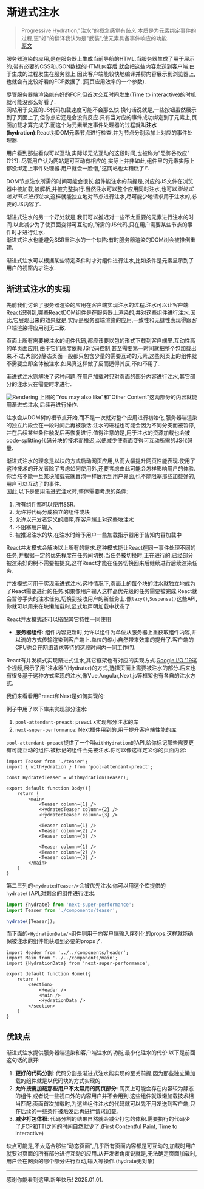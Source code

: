 # 渐进式注水

> Progressive Hydration,"注水"的概念感觉有歧义.本质是为元素绑定事件的过程,更"好"的翻译我认为是"武装",使元素具备事件响应的功能.  
> [原文](https://www.patterns.dev/react/progressive-hydration)

服务器渲染的应用,是在服务器上生成当前导航的HTML.当服务器生成了用于展示的,带有必要的CSS和JSON数据的HTML内容后,就会把这些内容发送到客户端.由于生成的过程发生在服务器上,因此客户端能较快地编译并将内容展示到浏览器上,也就会有比较好看的FCP数据了.(网页应用效率的一个参数).  

尽管服务器端渲染能有好的FCP,但首次交互时间发生(Time to interactive)的时机就可能没那么好看了.  
网站用于交互的JS代码加载速度可能不会那么快.换句话说就是,一些按钮虽然展示到了页面上了,但你点它还是会没有反应.只有当对应的事件成功绑定到了元素上,页面加载才算完成了.而这个为元素绑定事件处理器的过程就叫**注水(hydration)**:React对DOM元素节点进行检查,并为节点分别添加上对应的事件处理器.  

用户看到那些看似可以互动,实际却无法互动的这段时间,也被称为"恐怖谷效应"(???): 尽管用户认为网站是可互动有相应的,实际上并非如此,组件里的元素实际上都没绑定上事件处理器.用户就会一脸懵,"这网站也太糟糕了!".  

DOM节点注水所需的时间可能会很长.组件能注水的前提是,对应的JS文件在浏览器中被加载,被解析,并被完整执行.当然注水可以整个应用同时注水,也可以*渐进式地对节点进行注水*,这样就能独立地对节点进行注水,尽可能少地请求用于注水的,必要的JS内容了.  

渐进式注水的另一个好处就是,我们可以推迟对一些不太重要的元素进行注水的时间.以此减少为了使页面变得可互动的,所需的JS代码,只在用户需要某些节点的事件时才进行注水.  
渐进式注水也能避免SSR重注水的一个缺陷:有时服务器渲染的DOM树会被推倒重建.  

渐进式注水可以根据某些特定条件时才对组件进行注水,比如条件是元素显示到了用户的视窗内才注水.

## 渐进式注水的实现
先前我们讨论了服务器渲染的应用在客户端实现注水的过程.注水可以让客户端React识别到,哪些ReactDOM组件是在服务器上渲染的,并对这些组件进行注水.因此,它展现出来的效果就是,实际是服务器端渲染的应用,一致性和无缝性表现得跟客户端渲染得应用别无二致.  

页面上所有需要被注水的组件代码,都应该要以包的形式下载到客户端里.互动性高的单页面应用,由于它们高度依赖JS代码控制,甚至需要第一时间就把整个包加载出来.不过,大部分静态页面一般都只包含少量的需要互动的元素,这些网页上的组件就不需要立即全体被注水.如果真这样做了反而适得其反,不如不用了.  

渐进式注水则解决了这种问题:在用户加载时只对页面的部分内容进行注水,其它部分的注水只在需要时才进行.

![Rendering](/RenderPatterns/Rendering-ProgressiveHydration.jpg)
上图的"You may also like"和"Other Content"这两部分的内容就能用渐进式注水,后续再进行操作.  

注水会从DOM树的根节点开始,而不是一次就对整个应用进行初始化,服务器端渲染的独立片段会在一段时间后再被激活.注水的进程也可能会因为不同分支而被暂停,并在后续某些条件触发后再恢复进行.值得注意的是,用于注水的资源加载也会被code-splitting代码分块的技术而推迟,以便减少使页面变得可互动所需的JS代码量.  

渐进式注水的理念是以块的方式启动网页应用,从而大幅提升网页性能表现.使用了这种技术的开发者除了考虑如何使用外,还要考虑由此可能会怎样影响用户的体验.你当然不能一旦某块加载完就冒泡一样展示到用户界面,也不能阻塞那些加载好的,用户可以互动了的事件.  
因此,以下是使用渐进式注水时,整体需要考虑的条件:
1. 所有组件都可以使用SSR.
2. 允许将代码分成独立的组件或块
3. 允许以开发者定义的顺序,在客户端上对这些块注水
4. 不阻塞用户输入
5. 被推迟注水的块,在注水时给予用户一些加载指示器用于告知内容加载中

React并发模式会解决以上所有的需求.这种模式能让React在同一事件处理不同的任务,并根据一定的优先程度在任务间切换.当任务被切换时,正在进行的,已经部分被渲染好的树不需要被提交,这样React才能在任务切换回来后继续进行后续渲染任务.  

并发模式可用于实现渐进式注水.这种情况下,页面上的每个块的注水就独立地成为了React需要进行的任务.如果像用户输入这样高优先级的任务需要被完成,React就会暂停手头的注水任务,切换到接收用户的新任务上.像`lazy()`,`Suspense()`这些API,你就可以用来在块懒加载时,显式地声明加载中状态了.

React并发模式还可以搭配其它特性一同使用
* **服务器组件**: 组件内容更新时,允许以组件为单位从服务器上重获取组件内容,并以流的方式传输渲染到客户端上.单位的缩小自然带来效率的提升了.客户端的CPU也会在网络请求等待的这段时间内一同工作(?).

React有并发模式实现渐进式注水,其它框架也有对应的实现方式.[Google I/O '19](https://www.youtube.com/watch?v=k-A2VfuUROg&t=960s)这个视频,展示了用"注水器"(Hydrator)的方式,选择页面上需要被注水的部分.后来也有很多基于这种方式实现的注水,像Vue,Angular,Next.js等框架也有各自的注水方式.  

我们来看看用Preact和Next是如何实现的:

例子中用了以下库来实现部分注水:
1. `pool-attendant-preact`: preact x实现部分注水的库
2. `next-super-performance`: Next插件用到的,用于提升客户端性能的库

`pool-attendant-preact`提供了一个叫`withHydration`的API,给你标记那些需要更有可能互动的组件.被标记的组件会先被注水.你可以像这样定义你的页面内容:
```tsx
import Teaser from './teaser';
import { withHydration } from 'pool-attendant-preact';

const HydratedTeaser = withHydration(Teaser);

export default function Body(){
    return (
        <main>
            <Teaser column={1} />
            <HydratedTeaser column={2} />        
            <HydratedTeaser column={3} />        

            <Teaser column={1} />
            <Teaser column={2} />
            <Teaser column={3} />

            <Teaser column={1} />
            <Teaser column={2} />
            <Teaser column={3} />
        </main>
    )
}

```

第二三列的`<HydratedTeaser/>`会被优先注水.你可以用这个库提供的`hydrate()`API,对剩余的组件进行注水.
```ts
import {hydrate} from 'next-super-performance';
import Teaser from './components/teaser';

hydrate([Teaser]);
```

而下面的`<HydrationData/>`组件则用于向客户端输入序列化的props.这样就能确保被注水的组件能获取到必要的props了.

```tsx
import Header from '../../components/header';
import Main from '../../components/main';
import {HydrationData} from 'next-super-performance';

export default function Home(){
    return (
        <section>
            <Header />
            <Main />
            <HydrationData />
        </section>
    )
}

```

## 优缺点
渐进式注水提供服务器端渲染和客户端注水的功能,最小化注水的代价.以下是前面这句话的展开:
1. **更好的代码分割**: 代码分割是渐进式注水能实现的至关前提,因为那些独立懒加载的组件就是以代码块的方式实现的.
2. **允许按需加载那些用户不太常用的网页部分**: 网页上可能会存在内容较为静态的组件,或者说一些视口外的内容用户并不会用到.这些组件就跟懒加载技术相当匹配.页面首次加载时,为这些组件注水的代码就可以先不用发送到客户端,只在后续的一些条件被触发后再进行请求加载.
3. **减少打包体积**: 代码分割的结果自然就会减少打包的体积.需要执行的代码少了,FCP和TTI之间的时间自然就少了.(First  Contentful Paint, Time to Interactive)

缺点可能是,不太适合那些"动态页面",几乎所有页面内容都是可互动的,加载时用户就要对页面的所有部分进行互动的应用.从开发者角度说就是,无法确定页面加载时,用户会在网页的哪个部分进行互动,输入等操作.(hydrate无对象)

---
感谢你能看到这里.新年快乐! 2025.01.01.